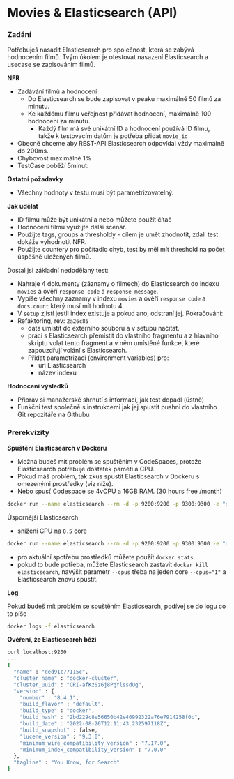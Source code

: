 # Movies & Elasticsearch (API)

### Zadání
Potřebuješ nasadit Elasticsearch pro společnost, která se zabývá hodnocením filmů. Tvým úkolem je otestovat nasazení Elasticsearch a usecase se zapisováním filmů.

**NFR**
- Zadávání filmů a hodnocení
	- Do Elasticsearch se bude zapisovat v peaku maximálně 50 filmů za minutu.
	- Ke každému filmu veřejnost přidávat hodnocení, maximálně 100 hodnocení za minutu.
		- Každý film má své unikátní ID a hodnocení používá ID filmu, takže k testovacím datům je potřeba přidat `movie_id`
- Obecně chceme aby REST-API Elasticsearch odpovídal vždy maximálně do 200ms.
- Chybovost maximálně 1%
- TestCase poběží 5minut.

**Ostatní požadavky**
- Všechny hodnoty v testu musí být parametrizovatelný.

**Jak udělat**
- ID filmu může být unikátní a nebo můžete použít čítač
- Hodnocení filmu využijte další scénář.
- Použijte tags, groups a thresholdy - cílem je umět zhodnotit, zdali test dokáže vyhodnotit NFR.
- Použijte countery pro počítadlo chyb, test by měl mít threshold na počet úspěšně uložených filmů. 

Dostal jsi základní nedodělaný test:
- Nahraje 4 dokumenty (záznamy o filmech) do Elasticsearch do indexu `movies` a ověří `response code` a `response message`.
- Vypíše všechny záznamy v indexu `movies` a ověří `response code` a `docs.count` který musí mít hodnotu 4.
- V `setup` zjistí jestli index existuje a pokud ano, odstraní jej.
Pokračování:
- Refaktoring, rev: `2a26c85`
	- data umístit do externího souboru a v setupu načítat.
	- práci s Elasticsearch přemístit do vlastního fragmentu a z hlavního skriptu volat tento fragment a v něm umístěné funkce, které zapouzdřují volání s Elasticsearch.
	- Přidat parametrizaci (environment variables) pro:
		- uri Elasticsearch
		- název indexu
 
**Hodnocení výsledků**
- Připrav si manažerské shrnutí s informací, jak test dopadl (ústně)
- Funkční test společně s instrukcemi jak jej spustit pushni do vlastního Git repozitáře na Githubu


### Prerekvizity

**Spuštění Elasticsearch v Dockeru**

- Možná budeš mít problém se spuštěním v CodeSpaces, protože Elasticsearch potřebuje dostatek paměti a CPU.
- Pokud máš problém, tak zkus spustit Elasticsearch v Dockeru s omezenými prostředky (viz níže).
- Nebo spusť Codespace se 4vCPU a 16GB RAM. (30 hours free /month)

```bash
docker run --name elasticsearch --rm -d -p 9200:9200 -p 9300:9300 -e "discovery.type=single-node" -e ES_SETTING_XPACK_SECURITY_ENABLED=false -e ES_SETTING_ACTION_DESTRUCTIVE__REQUIRES__NAME=false docker.elastic.co/elasticsearch/elasticsearch:8.4.1 bin/elasticsearch -Enetwork.host=0.0.0.0
```

Úspornější Elasticsearch
- snížení CPU na `0.5` core
```bash
docker run --name elasticsearch --rm -d -p 9200:9200 -p 9300:9300 -e "discovery.type=single-node" -e ES_SETTING_XPACK_SECURITY_ENABLED=false -e ES_SETTING_ACTION_DESTRUCTIVE__REQUIRES__NAME=false --cpus=".5" -m="1g" docker.elastic.co/elasticsearch/elasticsearch:8.4.1 bin/elasticsearch -Enetwork.host=0.0.0.0
```

- pro aktuální spotřebu prostředků můžete použít `docker stats`.
- pokud to bude potřeba, můžete Elasticsearch zastavit `docker kill elasticsearch`, navýšit parametr `--cpus` třeba na jeden core `--cpus="1"` a Elasticsearch znovu spustit.

**Log**

Pokud budeš mít problém se spuštěním Elasticsearch, podívej se do logu co to píše
```bash
docker logs -f elasticsearch
```

**Ověření, že Elasticsearch běží**
```bash
curl localhost:9200
...
{
  "name" : "ded91c77115c",
  "cluster_name" : "docker-cluster",
  "cluster_uuid" : "CRI-afKzSz6j8PgYlssdUg",
  "version" : {
    "number" : "8.4.1",
    "build_flavor" : "default",
    "build_type" : "docker",
    "build_hash" : "2bd229c8e56650b42e40992322a76e7914258f0c",
    "build_date" : "2022-08-26T12:11:43.232597118Z",
    "build_snapshot" : false,
    "lucene_version" : "9.3.0",
    "minimum_wire_compatibility_version" : "7.17.0",
    "minimum_index_compatibility_version" : "7.0.0"
  },
  "tagline" : "You Know, for Search"
}
```
